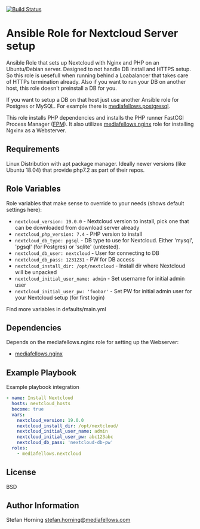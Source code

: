 [![Build Status](https://travis-ci.com/mediafellows/ansible-role-nextcloud.svg?branch=master)](https://travis-ci.com/mediafellows/ansible-role-nextcloud)

# Ansible Role for Nextcloud Server setup

Ansible Role that sets up Nextcloud with Nginx and PHP on an Ubuntu/Debian server. Designed to not handle DB install and HTTPS setup. So this role is uesefull when running 
behind a Loabalancer that takes care of HTTPs termination already. Also if you want to run your DB on another host, this role doesn't preinstall a DB for you.

If you want to setup a DB on that host just use another Ansible role for Postgres or MySQL. For example there is [mediafellows.postgresql](https://github.com/mediafellows/ansible-role-postgresql).

This role installs PHP dependencies and  installs the PHP runner FastCGI Process Manager ([FPM](https://www.php.net/manual/de/install.fpm.php)).
It also utilizes [mediafellows.nginx](https://github.com/mediafellows/ansible-role-nginx) role for installing Ngxinx as a Websterver.

## Requirements

Linux Distribution with apt package manager. Ideally newer versions (like Ubuntu 18.04) that provide php7.2 as part of their repos.

## Role Variables

Role variables that make sense to override to your needs (shows default settings here):

- `nextcloud_version: 19.0.0` - Nextcloud version to install, pick one that can be downloaded from download server already
- `nextcloud_php_version: 7.4` - PHP version to install
- `nextcloud_db_type: pgsql` - DB type to use for Nextcloud. Either 'mysql', 'pgsql' (for Postgres) or 'sqlite' (untested).
- `nextcloud_db_user: nextcloud` - User for connecting to DB
- `nextcloud_db_pass: 1231231` - PW for DB access
- `nextcloud_install_dir: /opt/nextcloud` - Install dir where Nextcloud will be unpacked
- `nextcloud_initial_user_name: admin` - Set username for initial admin user
- `nextcloud_initial_user_pw: 'foobar'` - Set PW for initial admin user for your Nextcloud setup (for first login)

Find more variables in defaults/main.yml

## Dependencies

Depends on the mediafellows.nginx role for setting up the Webserver:

- [mediafellows.nginx](https://github.com/mediafellows/ansible-role-nginx)

## Example Playbook

Example playbook integration

```yaml
- name: Install Nextcloud
  hosts: nextcloud_hosts
  become: true
  vars:
    nextcloud_version: 19.0.0
    nextcloud_install_dir: /opt/nextcloud/
    nextcloud_initial_user_name: admin
    nextcloud_initial_user_pw: abc123abc
    nextcloud_db_pass: 'nextcloud-db-pw'
  roles:
    - mediafellows.nextcloud
```

## License

BSD

## Author Information

Stefan Horning <stefan.horning@mediafellows.com>
